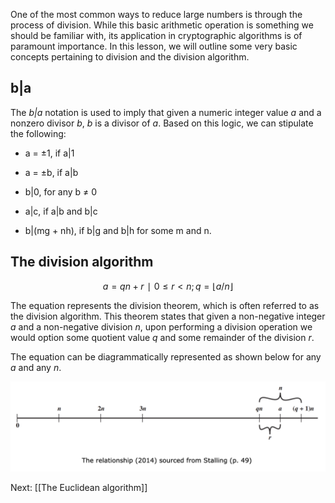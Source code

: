 One of the most common ways to reduce large numbers is through the process of division. While this basic arithmetic operation is something we should be familiar with, its application in cryptographic algorithms is of paramount importance. In this lesson, we will outline some very basic concepts pertaining to division and the division algorithm.

## b|a

The _b|a_ notation is used to imply that given a numeric integer value _a_ and a nonzero divisor _b_, _b_ is a divisor of _a_. Based on this logic, we can stipulate the following:

- a = ±1, if a|1
    
- a = ±b, if a|b
    
- b|0, for any b ≠ 0
    
- a|c, if a|b and b|c
    
- b|(mg + nh), if b|g and b|h for some m and n.
    

## The division algorithm

$$a=qn + r ∣ 0≤r<n; q=⌊a/n⌋$$

The equation represents the division theorem, which is often referred to as the division algorithm. This theorem states that given a non-negative integer _a_ and a non-negative division _n_, upon performing a division operation we would option some quotient value _q_ and some remainder of the division _r_.

The equation can be diagrammatically represented as shown below for any _a_ and any _n_.

![](../public/50032358174422de47210fa483edf17a.png)

Next: [[The Euclidean algorithm]]
